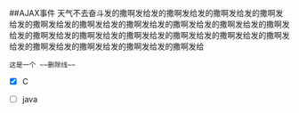 ##AJAX事件
  天气不去奋斗发的撒啊发给发的撒啊发给发的撒啊发给发的撒啊发给发的撒啊发给发的撒啊发给发的撒啊发给发的撒啊发给发的撒啊发给发的撒啊发给发的撒啊发给发的撒啊发给发的撒啊发给发的撒啊发给发的撒啊发给发的撒啊发给发的撒啊发给发的撒啊发给发的撒啊发给发的撒啊发给

    这是一个 ~~删除线~~
    
    
- [x] C
- [ ] java

